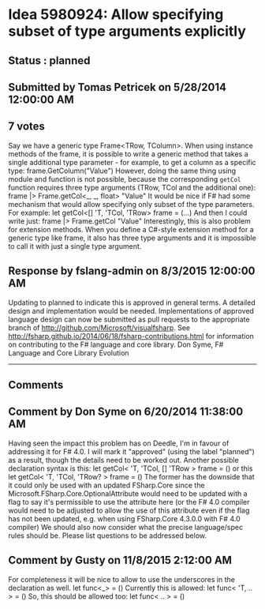 # Idea 5980924: Allow specifying subset of type arguments explicitly #

## Status : planned

## Submitted by Tomas Petricek on 5/28/2014 12:00:00 AM

## 7 votes

Say we have a generic type Frame<TRow, TColumn>. When using instance methods of the frame, it is possible to write a generic method that takes a single additional type parameter - for example, to get a column as a specific type:
frame.GetColumn<float>("Value")
However, doing the same thing using module and function is not possible, because the corresponding `getCol` function requires three type arguments (TRow, TCol and the additional one):
frame |> Frame.getCol<_, _, float> "Value"
It would be nice if F# had some mechanism that would allow specifying only subset of the type parameters. For example:
let getCol<[<RequiresExplicitTypeArguments>] 'T, 'TCol, 'TRow> frame = (...)
And then I could write just:
frame |> Frame.getCol<float> "Value"
Interestingly, this is also problem for extension methods. When you define a C#-style extension method for a generic type like frame, it also has three type arguments and it is impossible to call it with just a single type argument.



## Response by fslang-admin on 8/3/2015 12:00:00 AM

Updating to planned to indicate this is approved in general terms. A detailed design and implementation would be needed.
Implementations of approved language design can now be submitted as pull requests to the appropriate branch of http://github.com/Microsoft/visualfsharp. See http://fsharp.github.io/2014/06/18/fsharp-contributions.html for information on contributing to the F# language and core library.
Don Syme, F# Language and Core Library Evolution

------------------------
## Comments


## Comment by Don Syme on 6/20/2014 11:38:00 AM
Having seen the impact this problem has on Deedle, I'm in favour of addressing it for F# 4.0. I will mark it "approved" (using the label "planned") as a result, though the details need to be worked out.
Another possible declaration syntax is this:
let getCol< 'T, 'TCol, [<OptionalArgument>] 'TRow > frame = ()
or this
let getCol< 'T, 'TCol, 'TRow? > frame = ()
The former has the downside that it could only be used with an updated FSharp.Core since the Microsoft.FSharp.Core.OptionalAttribute would need to be updated with a flag to say it's permissible to use the attribute here (or the F# 4.0 compiler would need to be adjusted to allow the use of this attribute even if the flag has not been updated, e.g. when using FSharp.Core 4.3.0.0 with F# 4.0 compiler)
We should also now consider what the precise language/spec rules should be. Please list questions to be addressed below.


## Comment by Gusty on 11/8/2015 2:12:00 AM
For completeness it will be nice to allow to use the underscores in the declaration as well.
let func<_> = ()
Currently this is allowed: let func< 'T, .. > = ()
So, this should be allowed too: let func< .. > = ()

